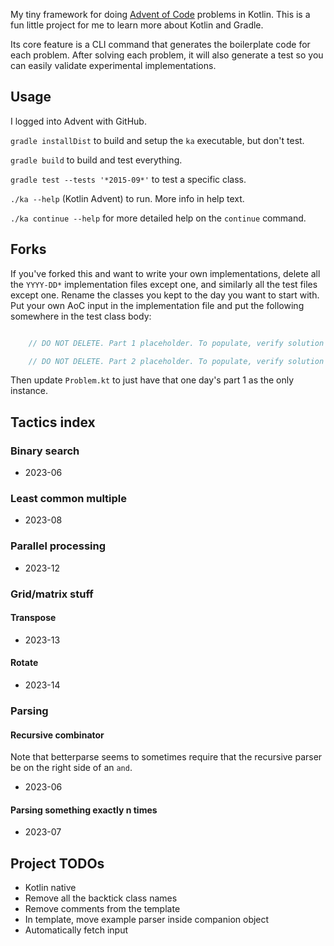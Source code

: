 My tiny framework for doing [Advent of Code](https://adventofcode.com/) problems in Kotlin. This is
a fun little project for me to learn more about Kotlin and Gradle.

Its core feature is a CLI command that generates the boilerplate code for each problem.  After
solving each problem, it will also generate a test so you can easily validate experimental
implementations.

## Usage

I logged into Advent with GitHub.

`gradle installDist` to build and setup the `ka` executable, but don't test.

`gradle build` to build and test everything.

`gradle test --tests '*2015-09*'` to test a specific class.

`./ka --help` (Kotlin Advent) to run. More info in help text.

`./ka continue --help` for more detailed help on the `continue` command.

## Forks

If you've forked this and want to write your own implementations, delete all the `YYYY-DD*`
implementation files except one, and similarly all the test files except one. Rename the classes you
kept to the day you want to start with. Put your own AoC input in the implementation file and put
the following somewhere in the test class body:
```kotlin

    // DO NOT DELETE. Part 1 placeholder. To populate, verify solution on AoC then `./ka continue`

    // DO NOT DELETE. Part 2 placeholder. To populate, verify solution on AoC then `./ka continue`

```

Then update `Problem.kt` to just have that one day's part 1 as the only instance.

## Tactics index

### Binary search
* 2023-06

### Least common multiple
* 2023-08

### Parallel processing
* 2023-12

### Grid/matrix stuff
#### Transpose
* 2023-13

#### Rotate
* 2023-14

### Parsing
#### Recursive combinator
Note that betterparse seems to sometimes require that the recursive parser be on the right side of an `and`.
* 2023-06
 
#### Parsing something exactly n times
* 2023-07

## Project TODOs
* Kotlin native
* Remove all the backtick class names
* Remove comments from the template
* In template, move example parser inside companion object
* Automatically fetch input